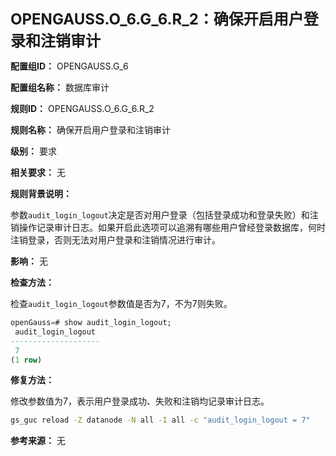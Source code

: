 **<font size="5">OPENGAUSS.O_6.G_6.R_2：确保开启用户登录和注销审计</font>**

**配置组ID：**
OPENGAUSS.G_6

**配置组名称：**
数据库审计

**规则ID：**
OPENGAUSS.O_6.G_6.R_2

**规则名称：**
确保开启用户登录和注销审计

**级别：**
要求

**相关要求：**
无

**规则背景说明：**

参数`audit_login_logout`决定是否对用户登录（包括登录成功和登录失败）和注销操作记录审计日志。如果开启此选项可以追溯有哪些用户曾经登录数据库，何时注销登录，否则无法对用户登录和注销情况进行审计。

**影响：**
无

**检查方法：**

检查`audit_login_logout`参数值是否为7，不为7则失败。

```sql
openGauss=# show audit_login_logout;
 audit_login_logout
--------------------
 7
(1 row)
```

**修复方法：**

修改参数值为7，表示用户登录成功、失败和注销均记录审计日志。

```bash
gs_guc reload -Z datanode -N all -I all -c "audit_login_logout = 7"
```

**参考来源：**
无